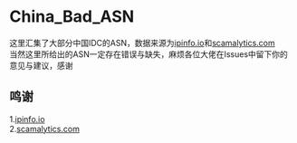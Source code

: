 # China_Bad_ASN
这里汇集了大部分中国IDC的ASN，数据来源为[ipinfo.io](https://ipinfo.io "ipinfo.io")和[scamalytics.com](https://scamalytics.com/ "scamalytics.com")<br>
当然这里所给出的ASN一定存在错误与缺失，麻烦各位大佬在Issues中留下你的意见与建议，感谢
## 鸣谢
1.[ipinfo.io](https://ipinfo.io "ipinfo.io")<br>
2.[scamalytics.com](https://scamalytics.com/ "scamalytics.com")
